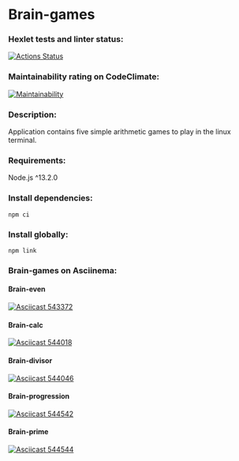 # Brain-games

### Hexlet tests and linter status:
[![Actions Status](https://github.com/ikki-li/frontend-project-44/workflows/hexlet-check/badge.svg)](https://github.com/ikki-li/frontend-project-44/actions)

### Maintainability rating on CodeClimate:
 [![Maintainability](https://api.codeclimate.com/v1/badges/f4b7aa860861316b85f3/maintainability)](https://codeclimate.com/github/ikki-li/frontend-project-44/maintainability)

### Description:

Application contains five simple arithmetic games to play in the linux terminal.

### Requirements:
Node.js ^13.2.0

### Install dependencies:
```
npm ci
``` 
### Install globally:
```
npm link
```
### Brain-games on Asciinema:

#### Brain-even

[![Asciicast 543372](https://asciinema.org/a/546127.svg)](https://asciinema.org/a/546127)

#### Brain-calc

[![Asciicast 544018](https://asciinema.org/a/546128.svg)](https://asciinema.org/a/546128)

#### Brain-divisor

[![Asciicast 544046](https://asciinema.org/a/546129.svg)](https://asciinema.org/a/546129)

#### Brain-progression

[![Asciicast 544542](https://asciinema.org/a/546130.svg)](https://asciinema.org/a/546130)

#### Brain-prime

[![Asciicast 544544](https://asciinema.org/a/546131.svg)](https://asciinema.org/a/546131)
